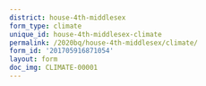```yaml
---
district: house-4th-middlesex
form_type: climate
unique_id: house-4th-middlesex-climate
permalink: /2020bq/house-4th-middlesex/climate/
form_id: '201705916871054'
layout: form
doc_img: CLIMATE-00001
---
```

